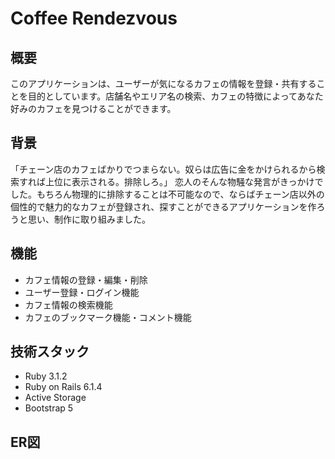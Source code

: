 <h1>Coffee Rendezvous</h1>

<h2>概要</h2>
<p>このアプリケーションは、ユーザーが気になるカフェの情報を登録・共有することを目的としています。店舗名やエリア名の検索、カフェの特徴によってあなた好みのカフェを見つけることができます。</p>

<h2>背景</h2>
<p>「チェーン店のカフェばかりでつまらない。奴らは広告に金をかけられるから検索すれば上位に表示される。排除しろ。」
恋人のそんな物騒な発言がきっかけでした。もちろん物理的に排除することは不可能なので、ならばチェーン店以外の個性的で魅力的なカフェが登録され、探すことができるアプリケーションを作ろうと思い、制作に取り組みました。</p>

<h2>機能</h2>
<ul>
  <li>カフェ情報の登録・編集・削除</li>
  <li>ユーザー登録・ログイン機能</li>
  <li>カフェ情報の検索機能</li>
  <li>カフェのブックマーク機能・コメント機能</li>
</ul>

<h2>技術スタック</h2>
<ul>
  <li>Ruby 3.1.2</li>
  <li>Ruby on Rails 6.1.4</li>
  <li>Active Storage</li>
  <li>Bootstrap 5</li>
</ul>

<h2>ER図</h2>
